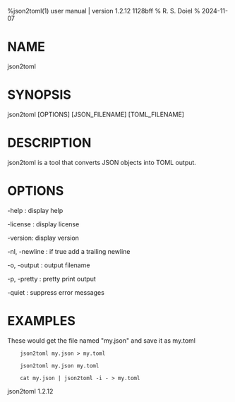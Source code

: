 %json2toml(1) user manual | version 1.2.12 1128bff
% R. S. Doiel
% 2024-11-07

# NAME

json2toml 

# SYNOPSIS

json2toml [OPTIONS] [JSON_FILENAME] [TOML_FILENAME]

# DESCRIPTION

json2toml is a tool that converts JSON objects into TOML output.

# OPTIONS

-help
: display help

-license
: display license

-version:
display version

-nl, -newline
: if true add a trailing newline

-o, -output
: output filename

-p, -pretty
: pretty print output

-quiet
: suppress error messages


# EXAMPLES

These would get the file named "my.json" and save it as my.toml

~~~
    json2toml my.json > my.toml

	json2toml my.json my.toml

	cat my.json | json2toml -i - > my.toml
~~~

json2toml 1.2.12


